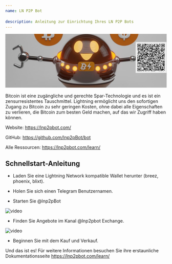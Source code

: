 ```yaml
---
name: LN P2P Bot

description: Anleitung zur Einrichtung Ihres LN P2P Bots
---
```


![cover](assets/cover.jpeg)

Bitcoin ist eine zugängliche und gerechte Spar-Technologie und es ist ein zensurresistentes Tauschmittel. Lightning ermöglicht uns den sofortigen Zugang zu Bitcoin zu sehr geringen Kosten, ohne dabei alle Eigenschaften zu verlieren, die Bitcoin zum besten Geld machen, auf das wir Zugriff haben können.

Website: https://lnp2pbot.com/

GitHub: https://github.com/lnp2pBot/bot

Alle Ressourcen: https://lnp2pbot.com/learn/

## Schnellstart-Anleitung

- Laden Sie eine Lightning Network kompatible Wallet herunter (breez, phoenix, blixt).

- Holen Sie sich einen Telegram Benutzernamen.

- Starten Sie @lnp2pBot

![video](assets/1.gif)

- Finden Sie Angebote im Kanal @lnp2pbot Exchange.

![video](assets/2.gif)

- Beginnen Sie mit dem Kauf und Verkauf.

Und das ist es! Für weitere Informationen besuchen Sie ihre erstaunliche Dokumentationsseite https://lnp2pbot.com/learn/
